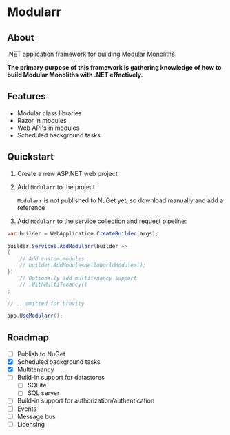 # Modularr

## About

.NET application framework for building Modular Monoliths.

**The primary purpose of this framework is gathering knowledge of how to build Modular Monoliths with .NET effectively.**

## Features

- Modular class libraries
- Razor in modules
- Web API's in modules
- Scheduled background tasks

## Quickstart

1. Create a new ASP.NET web project
2. Add `Modularr` to the project

    `Modularr` is not published to NuGet yet, so download manually and add a reference
3. Add `Modularr` to the service collection and request pipeline:

```csharp
var builder = WebApplication.CreateBuilder(args);

builder.Services.AddModularr(builder =>
{
    // Add custom modules
    // builder.AddModule<HelloWorldModule>();
})
    // Optionally add multitenancy support
    // .WithMultiTenancy()
;

// .. omitted for brevity

app.UseModularr();
```

## Roadmap

- [ ] Publish to NuGet
- [x] Scheduled background tasks
- [x] Multitenancy
- [ ] Build-in support for datastores
  - [ ] SQLite
  - [ ] SQL server
- [ ] Build-in support for authorization/authentication
- [ ] Events
- [ ] Message bus
- [ ] Licensing

